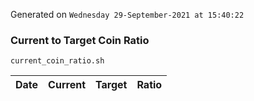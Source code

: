 Generated on `Wednesday 29-September-2021 at 15:40:22`

### Current to Target Coin Ratio
`current_coin_ratio.sh`

Date|Current|Target|Ratio
---|---|---|---
